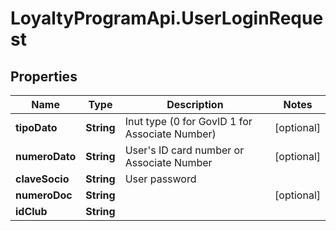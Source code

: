 # LoyaltyProgramApi.UserLoginRequest

## Properties
Name | Type | Description | Notes
------------ | ------------- | ------------- | -------------
**tipoDato** | **String** | Inut type (0 for GovID 1 for Associate Number) | [optional] 
**numeroDato** | **String** | User&#39;s ID card number or Associate Number | [optional] 
**claveSocio** | **String** | User password | 
**numeroDoc** | **String** |  | [optional] 
**idClub** | **String** |  | 


